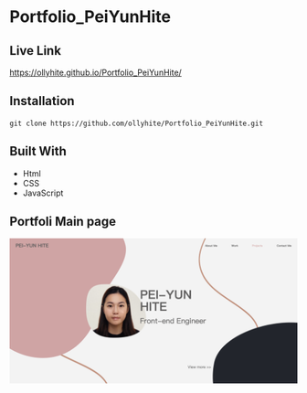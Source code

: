 # Portfolio_PeiYunHite

## Live Link

https://ollyhite.github.io/Portfolio_PeiYunHite/

## Installation

```
git clone https://github.com/ollyhite/Portfolio_PeiYunHite.git
```

## Built With

- Html
- CSS
- JavaScript

## Portfoli Main page

![Portfolio_wireframe](./assets/images/Pei-Yun%20Hite%20-%20portfolio%20pahe%20screenshot.png)

<!-- ## Portfolio Wireframe

![Portfolio_wireframe](./assets/images/portfolio_wireframe.png) -->
